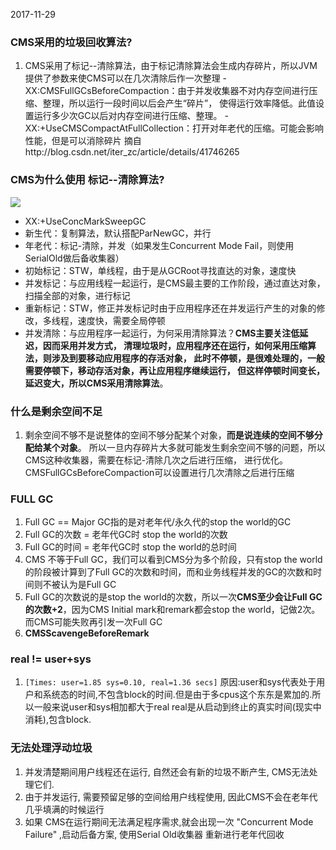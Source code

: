 2017-11-29
### CMS采用的垃圾回收算法?
1. CMS采用了标记--清除算法，由于标记清除算法会生成内存碎片，所以JVM提供了参数来使CMS可以在几次清除后作一次整理
-XX:CMSFullGCsBeforeCompaction：由于并发收集器不对内存空间进行压缩、整理，所以运行一段时间以后会产生“碎片”，
使得运行效率降低。此值设置运行多少次GC以后对内存空间进行压缩、整理。
-XX:+UseCMSCompactAtFullCollection：打开对年老代的压缩。可能会影响性能，但是可以消除碎片
摘自http://blog.csdn.net/iter_zc/article/details/41746265

### CMS为什么使用 标记--清除算法?
![](https://segmentfault.com/img/bVtUHO)

- XX:+UseConcMarkSweepGC
- 新生代：复制算法，默认搭配ParNewGC，并行
- 年老代：标记-清除，并发（如果发生Concurrent Mode Fail，则使用SerialOld做后备收集器）
- 初始标记：STW，单线程，由于是从GCRoot寻找直达的对象，速度快
- 并发标记：与应用线程一起运行，是CMS最主要的工作阶段，通过直达对象，扫描全部的对象，进行标记
- 重新标记：STW，修正并发标记时由于应用程序还在并发运行产生的对象的修改，多线程，速度快，需要全局停顿
- 并发清除：与应用程序一起运行，为何采用清除算法？**CMS主要关注低延迟，因而采用并发方式，
清理垃圾时，应用程序还在运行，如何采用压缩算法，则涉及到要移动应用程序的存活对象，
此时不停顿，是很难处理的，一般需要停顿下，移动存活对象，再让应用程序继续运行，
但这样停顿时间变长，延迟变大，所以CMS采用清除算法**。

### 什么是剩余空间不足
1. 剩余空间不够不是说整体的空间不够分配某个对象，**而是说连续的空间不够分配给某个对象**。
所以一旦内存碎片大多就可能发生剩余空间不够的问题，所以CMS这种收集器，需要在标记-清除几次之后进行压缩，
进行优化。CMSFullGCsBeforeCompaction可以设置进行几次清除之后进行压缩


### FULL GC

1. Full GC == Major GC指的是对老年代/永久代的stop the world的GC
2. Full GC的次数 = 老年代GC时 stop the world的次数
3. Full GC的时间 = 老年代GC时 stop the world的总时间
4. CMS 不等于Full GC，我们可以看到CMS分为多个阶段，只有stop the world的阶段被计算到了Full GC的次数和时间，而和业务线程并发的GC的次数和时间则不被认为是Full GC
5. Full GC的次数说的是stop the world的次数，所以一次**CMS至少会让Full GC的次数+2**，因为CMS Initial mark和remark都会stop the world，记做2次。而CMS可能失败再引发一次Full GC
6. **CMSScavengeBeforeRemark**

### real != user+sys

1. ``[Times: user=1.85 sys=0.10, real=1.36 secs]``
原因:user和sys代表处于用户和系统态的时间,不包含block的时间.但是由于多cpus这个东东是累加的.所以一般来说user和sys相加都大于real
real是从启动到终止的真实时间(现实中消耗),包含block.

### 无法处理浮动垃圾
1. 并发清楚期间用户线程还在运行, 自然还会有新的垃圾不断产生, CMS无法处理它们.
2. 由于并发运行, 需要预留足够的空间给用户线程使用, 因此CMS不会在老年代几乎填满的时候运行
3. 如果 CMS在运行期间无法满足程序需求,就会出现一次 "Concurrent Mode Failure" ,启动后备方案,
使用Serial Old收集器 重新进行老年代回收



